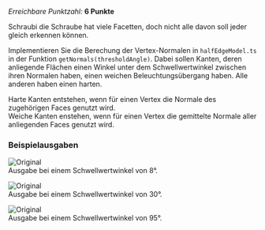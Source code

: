 *Erreichbare Punktzahl:* **6 Punkte**

Schraubi die Schraube hat viele Facetten, doch nicht alle davon soll jeder gleich erkennen können.

Implementieren Sie die Berechung der Vertex-Normalen in `halfEdgeModel.ts` in der Funktion `getNormals(thresholdAngle)`. Dabei sollen Kanten, deren anliegende Flächen einen Winkel unter dem Schwellwertwinkel zwischen ihren Normalen haben, einen weichen Beleuchtungsübergang haben. Alle anderen haben einen harten.

Harte Kanten entstehen, wenn für einen Vertex die Normale des zugehörigen Faces genutzt wird.  
Weiche Kanten enstehen, wenn für einen Vertex die gemittelte Normale aller anliegenden Faces genutzt wird.

### Beispielausgaben

![Original](img/exercises/practical/softShading/img/softShading_8.png)  
Ausgabe bei einem Schwellwertwinkel von 8°.

![Original](img/exercises/practical/softShading/img/softShading_30.png)  
Ausgabe bei einem Schwellwertwinkel von 30°.

![Original](img/exercises/practical/softShading/img/softShading_95.png)  
Ausgabe bei einem Schwellwertwinkel von 95°.
